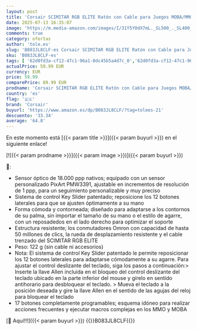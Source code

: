 ```yaml
---
layout: post
title: 'Corsair SCIMITAR RGB ELITE Ratón con Cable para Juegos MOBA/MMO - 18.000 PPP - 17 Botones Programables - Compatible con iCUE - PC  Mac  PS5  PS4  Xbox - Negro'
date: 2025-07-13 16:35:07
image: 'https://m.media-amazon.com/images/I/31Y5Y0dX7mL._SL500_._SL400_.jpg'
comments: true
category: ofertas
author: 'tole.es'
slug: 'B083JL8CLF-es Corsair SCIMITAR RGB ELITE Ratón con Cable para Juegos...'
sku: 'B083JL8CLF-es'
tags: [ '62d0fd3a-cf12-47c1-96a1-0dc45b5a4d7c_0','62d0fd3a-cf12-47c1-96a1-0dc45b5a4d7c_3301','62d0fd3a-cf12-47c1-96a1-0dc45b5a4d7c_5501','62d0fd3a-cf12-47c1-96a1-0dc45b5a4d7c_7201','749d7d8e-47fd-431e-8b51-348b70f767e2_0','749d7d8e-47fd-431e-8b51-348b70f767e2_6901','749d7d8e-47fd-431e-8b51-348b70f767e2_8501','856628d6-bd06-44c9-8556-c5cb75f77e2b_0','856628d6-bd06-44c9-8556-c5cb75f77e2b_3701','856628d6-bd06-44c9-8556-c5cb75f77e2b_8201','Accesorios','Accesorios para Juegos PC','Accesorios para PS4, Xbox One y Nintendo Switch','Accesorios para Xbox One','Accesorios para Xbox Series X y S','Accessories  gaming','Arborist Merchandising Root','CML-Tech','Computing & Storage','Electrónica','Hardware y juegos para Xbox One','Hardware y juegos para Xbox Series X y S','Informática','Juegos y Accesorios para PC','Mouse Gaming','PC Accesorios','Ratones para gamers para PC','Self Service','Special Features Stores','Top Brands Tech Computer Accessories','Top Brands Tech Selection','Videojuegos','corsair','ps4','ps5','xbox','🇪🇸', ]
actualPrice: 59.99 EUR
currency: EUR
price: 59.99
comparePrice: 89.99 EUR
prodname: 'Corsair SCIMITAR RGB ELITE Ratón con Cable para Juegos MOBA/MMO - 18.000 PPP - 17 Botones Programables - Compatible con iCUE - PC  Mac  PS5  PS4  Xbox - Negro'
country: 'es'
flag: '🇪🇸'
brand: 'Corsair'
buyurl: 'https://www.amazon.es/dp/B083JL8CLF/?tag=tolees-21'
descuento: '33.34'
average: '64.8'
---
```


En este momento está [{{< param title >}}]({{< param buyurl >}}) en el siguiente enlace!

[![{{< param prodname >}}]({{< param image >}})]({{< param buyurl >}})

🔎:

- Sensor óptico de 18.000 ppp nativos; equipado con un sensor personalizado PixArt PMW3391, ajustable en incrementos de resolución de 1 ppp, para un seguimiento personalizable y muy preciso
- Sistema de control Key Slider patentado; reposicione los 12 botones laterales para que se ajusten óptimamente a su mano
- Forma cómoda y contorneada; diseñado para adaptarse a los contornos de su palma, sin importar el tamaño de su mano o el estilo de agarre, con un reposadedos en el lado derecho para optimizar el soporte
- Estructura resistente; los conmutadores Omron con capacidad de hasta 50 millones de clics, la rueda de desplazamiento resistente y el cable trenzado del SCIMITAR RGB ELITE
- Peso: 122 g (sin cable ni accesorios)
- Nota: El sistema de control Key Slider patentado le permite reposicionar los 12 botones laterales para adaptarse cómodamente a su agarre. Para ajustar el control deslizante del teclado, siga los pasos a continuación:> Inserte la llave Allen incluida en el bloqueo del control deslizante del teclado ubicado en la parte inferior del mouse y gírelo en sentido antihorario para desbloquear el teclado. > Mueva el teclado a la posición deseada y gire la llave Allen en el sentido de las agujas del reloj para bloquear el teclado
- 17 botones completamente programables; esquema idóneo para realizar acciones frecuentes y ejecutar macros complejas en los MMO y MOBA

[🛒 Aquí!!!]({{< param buyurl >}})
{{<world>}}B083JL8CLF{{</world>}}
